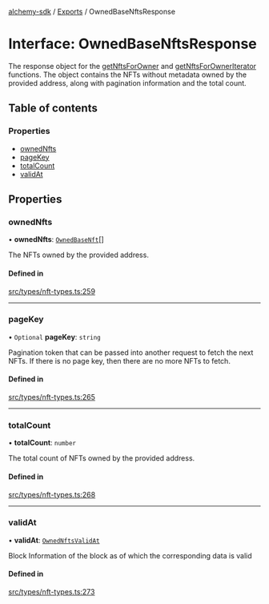 [alchemy-sdk](../README.md) / [Exports](../modules.md) / OwnedBaseNftsResponse

# Interface: OwnedBaseNftsResponse

The response object for the [getNftsForOwner](../classes/NftNamespace.md#getnftsforowner) and
[getNftsForOwnerIterator](../classes/NftNamespace.md#getnftsforowneriterator) functions. The object contains the NFTs
without metadata owned by the provided address, along with pagination
information and the total count.

## Table of contents

### Properties

- [ownedNfts](OwnedBaseNftsResponse.md#ownednfts)
- [pageKey](OwnedBaseNftsResponse.md#pagekey)
- [totalCount](OwnedBaseNftsResponse.md#totalcount)
- [validAt](OwnedBaseNftsResponse.md#validat)

## Properties

### ownedNfts

• **ownedNfts**: [`OwnedBaseNft`](OwnedBaseNft.md)[]

The NFTs owned by the provided address.

#### Defined in

[src/types/nft-types.ts:259](https://github.com/alchemyplatform/alchemy-sdk-js/blob/873c9882/src/types/nft-types.ts#L259)

___

### pageKey

• `Optional` **pageKey**: `string`

Pagination token that can be passed into another request to fetch the next
NFTs. If there is no page key, then there are no more NFTs to fetch.

#### Defined in

[src/types/nft-types.ts:265](https://github.com/alchemyplatform/alchemy-sdk-js/blob/873c9882/src/types/nft-types.ts#L265)

___

### totalCount

• **totalCount**: `number`

The total count of NFTs owned by the provided address.

#### Defined in

[src/types/nft-types.ts:268](https://github.com/alchemyplatform/alchemy-sdk-js/blob/873c9882/src/types/nft-types.ts#L268)

___

### validAt

• **validAt**: [`OwnedNftsValidAt`](OwnedNftsValidAt.md)

Block Information of the block as of which the corresponding data is valid

#### Defined in

[src/types/nft-types.ts:273](https://github.com/alchemyplatform/alchemy-sdk-js/blob/873c9882/src/types/nft-types.ts#L273)

